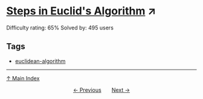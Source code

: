 # [Steps in Euclid's Algorithm](https://projecteuler.net/problem=433) ↗️

Difficulty rating: 65%
Solved by: 495 users
## Tags

- [euclidean-algorithm](../tags/euclidean-algorithm.md)



---

[↑ Main Index](../README.md)


<div align=center><a href='432.md'>← Previous</a> &nbsp;&nbsp; &nbsp;&nbsp;  <a href='434.md'>Next →</a></div>
